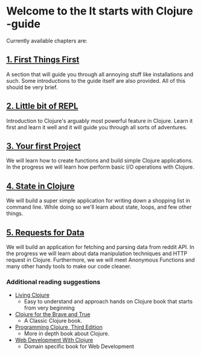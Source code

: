 # Welcome to the It starts with Clojure -guide

Currently available chapters are:

## [1. First Things First](./1-first-things-first)

A section that will guide you through all annoying stuff like installations and such.
Some introductions to the guide itself are also provided.
All of this should be very brief.

## [2. Little bit of REPL](./2-little-bit-of-repl)

Introduction to Clojure's arguably most powerful feature in Clojure.
Learn it first and learn it well and it will guide you through all sorts of adventures.

## [3. Your first Project](./3-first-project)

We will learn how to create functions and build simple Clojure applications.
In the progress we will learn how perform basic I/O operations with Clojure.

## [4. State in Clojure](./4-state-in-clojure)

We will build a super simple application for writing down a shopping list in command line.
While doing so we'll learn about state, loops, and few other things.

## [5. Requests for Data](./5-requests-for-data)

We will build an application for fetching and parsing data from reddit API.
In the progress we will learn about data manipulation techniques and HTTP request in Clojure.
Furthermore, we we will meet Anonymous Functions and many other handy tools to make our code cleaner.

### Additional reading suggestions

- [Living Clojure](https://www.oreilly.com/library/view/living-clojure/9781491909270/)
  - Easy to understand and approach hands on Clojure book that starts from very beginning
- [Clojure for the Brave and True](https://www.braveclojure.com/)
  - A Classic Clojure book.
- [Programming Clojure, Third Edition](https://pragprog.com/book/shcloj3/programming-clojure-third-edition)
  - More in depth book about Clojure.
- [Web Development With Clojure](https://pragprog.com/book/dswdcloj3/web-development-with-clojure-third-edition)
  - Domain specific book for Web Development
